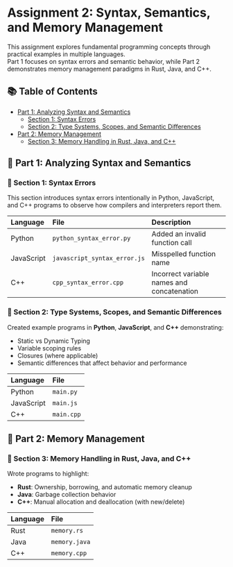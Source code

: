 # Assignment 2: Syntax, Semantics, and Memory Management

This assignment explores fundamental programming concepts through practical examples in multiple languages.  
Part 1 focuses on syntax errors and semantic behavior, while Part 2 demonstrates memory management paradigms in Rust, Java, and C++.

## 📚 Table of Contents

- [Part 1: Analyzing Syntax and Semantics](#-part-1-analyzing-syntax-and-semantics)
  - [Section 1: Syntax Errors](#-section-1-syntax-errors)
  - [Section 2: Type Systems, Scopes, and Semantic Differences](#-section-2-type-systems-scopes-and-semantic-differences)
- [Part 2: Memory Management](#-part-2-memory-management)
  - [Section 3: Memory Handling in Rust, Java, and C++](#-section-3-memory-handling-in-rust-java-and-c)

## 📌 Part 1: Analyzing Syntax and Semantics

### 📑 Section 1: Syntax Errors

This section introduces syntax errors intentionally in Python, JavaScript, and C++ programs to observe how compilers and interpreters report them.

| Language   | File                         | Description                                |
| :--------- | :--------------------------- | :----------------------------------------- |
| Python     | `python_syntax_error.py`     | Added an invalid function call             |
| JavaScript | `javascript_syntax_error.js` | Misspelled function name                   |
| C++        | `cpp_syntax_error.cpp`       | Incorrect variable names and concatenation |

### 📑 Section 2: Type Systems, Scopes, and Semantic Differences

Created example programs in **Python**, **JavaScript**, and **C++** demonstrating:

- Static vs Dynamic Typing
- Variable scoping rules
- Closures (where applicable)
- Semantic differences that affect behavior and performance

| Language   | File       |
| :--------- | :--------- |
| Python     | `main.py`  |
| JavaScript | `main.js`  |
| C++        | `main.cpp` |

## 📌 Part 2: Memory Management

### 📑 Section 3: Memory Handling in Rust, Java, and C++

Wrote programs to highlight:

- **Rust**: Ownership, borrowing, and automatic memory cleanup
- **Java**: Garbage collection behavior
- **C++**: Manual allocation and deallocation (with new/delete)

| Language | File          |
| :------- | :------------ |
| Rust     | `memory.rs`   |
| Java     | `memory.java` |
| C++      | `memory.cpp`  |
